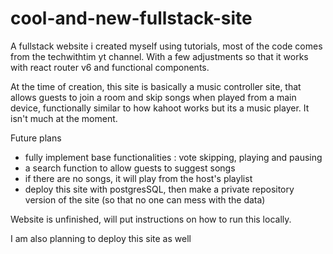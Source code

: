 # cool-and-new-fullstack-site
 A fullstack website i created myself using tutorials, most of the code comes from the techwithtim yt channel. With a few adjustments so that it works with react router v6 and functional components.

 At the time of creation, this site is basically a music controller site, that allows guests to join a room and skip songs when played from a main device, functionally similar to how kahoot works but its a music player. It isn't much at the moment.

Future plans
- fully implement base functionalities : vote skipping, playing and pausing
- a search function to allow guests to suggest songs
- if there are no songs, it will play from the host's playlist
- deploy this site with postgresSQL, then make a private repository version of the site (so that no one can mess with the data)

 Website is unfinished, will put instructions on how to run this locally.

I am also planning to deploy this site as well
